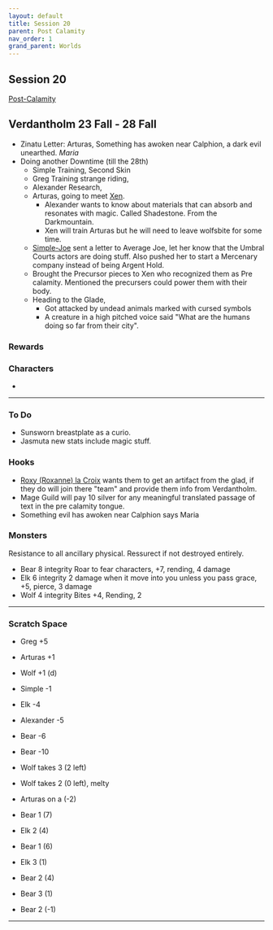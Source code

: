 ```yaml
---
layout: default
title: Session 20
parent: Post Calamity
nav_order: 1
grand_parent: Worlds
---
```

## Session 20
[Post-Calamity](Post-Calamity)

## Verdantholm 23 Fall - 28 Fall
* Zinatu Letter: Arturas, Something has awoken near Calphion, a dark evil unearthed. *Maria*
* Doing another Downtime (till the 28th)
	* Simple Training, Second Skin
	* Greg Training strange riding,
	* Alexander Research, 
	* Arturas, going to meet [Xen](Game/Worlds/Post-Calamity/Verdantholm#Xen).
		* Alexander wants to know about materials that can absorb and resonates with magic. Called Shadestone. From the Darkmountain.
		* Xen will train Arturas but he will need to leave wolfsbite for some time.
	* [Simple-Joe](Game/Worlds/Post-Calamity/Simple-Joe) sent a letter to Average Joe, let her know that the Umbral Courts actors are doing stuff. Also pushed her to start a Mercenary company instead of being Argent Hold.
	* Brought the Precursor pieces to Xen who recognized them as Pre calamity. Mentioned the precursers could power them with their body.
	* Heading to the Glade, 
		* Got attacked by undead animals marked with cursed symbols
		* A creature in a high pitched voice said "What are the humans doing so far from their city".

### Rewards


### Characters
* 
 ---

### To Do

* Sunsworn breastplate as a curio.
* Jasmuta new stats include magic stuff.
### Hooks
* [Roxy (Roxanne) la Croix](Game/Worlds/Post-Calamity/Verdantholm#Roxy%20(Roxanne)%20la%20Croix) wants them to get an artifact from the glad, if they do will join there "team" and provide them info from Verdantholm.
* Mage Guild will pay 10 silver for any meaningful translated passage of text in the pre calamity tongue.
* Something evil has awoken near Calphion says Maria

### Monsters
Resistance to all ancillary physical.
Ressurect if not destroyed entirely.
* Bear 8 integrity Roar to fear characters, +7, rending, 4 damage
* Elk 6 integrity 2 damage when it move into you unless you pass grace, +5, pierce, 3 damage
* Wolf 4 integrity Bites +4, Rending, 2

---

### Scratch Space

* Greg +5
* Arturas +1
* Wolf +1 (d)
* Simple -1
* Elk -4
* Alexander -5
* Bear -6
* Bear -10

* Wolf takes 3 (2 left)
* Wolf takes 2 (0 left), melty
* Arturas on a (-2)
* Bear 1 (7)
* Elk 2 (4)
* Bear 1 (6)
* Elk 3 (1)
* Bear 2 (4)
* Bear 3 (1)
* Bear 2 (-1)

---